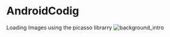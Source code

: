 # AndroidCodig
Loading Images using the picasso librarry
![background_intro](https://user-images.githubusercontent.com/108327890/199031694-863a88b0-485b-468f-979f-64388a71479f.png)
